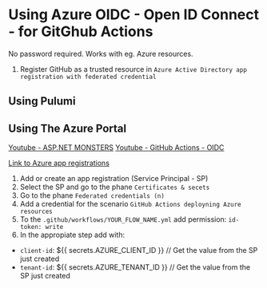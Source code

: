 
# Using Azure OIDC - Open ID Connect - for GitGhub Actions

No password required.
Works with eg. Azure resources.

1. Register GitHub as a trusted resource in `Azure Active Directory app registration with federated credential`

## Using Pulumi

## Using The Azure Portal

[Youtube - ASP.NET MONSTERS](https://www.youtube.com/watch?v=qSIs7HzgpiA&t=137s)
[Youtube - GitHub Actions - OIDC](https://www.youtube.com/watch?v=7iCtY0ztYY4)

[Link to Azure app registrations](https://portal.azure.com/#view/Microsoft_AAD_RegisteredApps/ApplicationsListBlade)

1. Add or create an app registration (Service Principal - SP)
2. Select the SP and go to the phane `Certificates & secets`
3. Go to the phane `Federated credentials (n)`
4. Add a credential for the scenario `GitHub Actions deployning Azure resources`
5. To the `.github/workflows/YOUR_FLOW_NAME.yml` add permission: `id-token: write`
6. In the appropiate step add with:

* `client-id`: ${{ secrets.AZURE_CLIENT_ID }} // Get the value from the SP just created
* `tenant-id`: ${{ secrets.AZURE_TENANT_ID }} // Get the value from the SP just created
